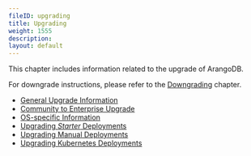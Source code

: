 ```yaml
---
fileID: upgrading
title: Upgrading
weight: 1555
description: 
layout: default
---
```

This chapter includes information related to the upgrade of ArangoDB.

For downgrade instructions, please refer to the [Downgrading](../downgrading/)
chapter.

- [General Upgrade Information](upgrading-general-info)
- [Community to Enterprise Upgrade](upgrading-community-to-enterprise)
- [OS-specific Information](os-specific-information/)
- [Upgrading _Starter_ Deployments](upgrading-starter)  
- [Upgrading Manual Deployments](upgrading-manual-deployments/)
- [Upgrading Kubernetes Deployments](upgrading-kubernetes)
